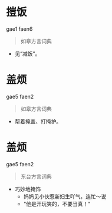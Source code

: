 # 㨟饭
gae1 faen6
> 如皋方言词典
- 见“减饭”。

# 盖烦
gae5 faen2
> 如皋方言词典
- 帮着掩盖、打掩护。

# 盖烦
gae5 faen2
> 东台方言词典
- 巧妙地掩饰
  - 妈妈见小伙惹新妇生吖气，连忙～说
  - "他是开玩笑的，不要当真！"
